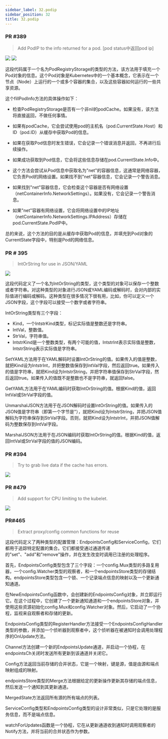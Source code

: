 ```yaml
---
sidebar_label: 32.podip
sidebar_position: 32
title: 32.podip
---
```


### PR #389
> Add PodIP to the info returned for a pod. [pod status中返回pod ip]

![](https://raw.githubusercontent.com/mouuii/picture/master/%E6%88%AA%E5%B1%8F2023-05-16%20%E4%B8%8B%E5%8D%883.14.01.png)
![](https://raw.githubusercontent.com/mouuii/picture/master/%E6%88%AA%E5%B1%8F2023-05-16%20%E4%B8%8B%E5%8D%883.14.31.png)


这段代码属于一个名为PodRegistryStorage的类型的方法，该方法用于填充一个Pod对象的信息。这个Pod对象是Kubernetes中的一个基本概念，它表示在一个节点（Node）上运行的一个或多个容器的集合，以及这些容器如何运行的一些共享资源。

这个fillPodInfo方法的具体操作如下：

- 检查PodRegistryStorage是否有一个非nil的podCache。如果没有，该方法将直接返回，不做任何事情。

- 如果有podCache，它会尝试使用pod的主机名（pod.CurrentState.Host）和ID（pod.ID）从缓存中获取Pod的信息。

- 如果在获取Pod信息时发生错误，它会记录一个错误消息并返回，不再进行后续操作。

- 如果成功获取到Pod信息，它会将这些信息存储在pod.CurrentState.Info中。

- 这个方法会尝试从Pod信息中获取名为"net"的容器信息，这通常是网络容器，它负责Pod的网络设置。如果找不到"net"容器信息，它会记录一个警告消息。

- 如果找到"net"容器信息，它会检查这个容器是否有网络设置（netContainerInfo.NetworkSettings）。如果没有，它会记录一个警告消息。

- 如果"net"容器有网络设置，它会将网络设置中的IP地址（netContainerInfo.NetworkSettings.IPAddress）存储在pod.CurrentState.PodIP中。

总的来说，这个方法的目的是从缓存中获取Pod的信息，并填充到Pod对象的CurrentState字段中，特别是Pod的网络信息。

### PR # 395
> IntOrString for use in JSON/YAML

![](https://raw.githubusercontent.com/mouuii/picture/master/%E6%88%AA%E5%B1%8F2023-05-16%20%E4%B8%8B%E5%8D%884.11.48.png)


这段代码定义了一个名为IntOrString的类型，这个类型的对象可以保存一个整数或者字符串。对这种类型的对象进行JSON或YAML编码或解码时，会对内部的实际值进行编码或解码。这种类型在很多情况下很有用，比如，你可以定义一个JSON字段，这个字段可以接受一个数字或者字符串。

IntOrString类型有三个字段：

- Kind，一个IntstrKind类型，标记实际值是整数还是字符串。
- IntVal，整数值。
- StrVal，字符串值。
- IntstrKind是一个整数类型，有两个可能的值，IntstrInt表示实际值是整数，IntstrString表示实际值是字符串。

SetYAML方法用于在YAML解码时设置IntOrString的值。如果传入的值是整数，就把Kind设为IntstrInt，并把整数值保存到IntVal字段，然后返回true。如果传入的值是字符串，就把Kind设为IntstrString，并把字符串值保存到StrVal字段，然后返回true。如果传入的值既不是整数也不是字符串，就返回false。

GetYAML方法用于在YAML编码时获取IntOrString的值。根据Kind的值，返回IntVal或StrVal字段的值。

UnmarshalJSON方法用于在JSON解码时设置IntOrString的值。如果传入的JSON值是字符串（即第一个字节是"），就把Kind设为IntstrString，并把JSON值解码为字符串保存到StrVal字段。否则，就把Kind设为IntstrInt，并把JSON值解码为整数保存到IntVal字段。

MarshalJSON方法用于在JSON编码时获取IntOrString的值。根据Kind的值，返回IntVal或StrVal字段的值的JSON编码。

### PR #394 
> Try to grab live data if the cache has errors.

![](https://raw.githubusercontent.com/mouuii/picture/master/%E6%88%AA%E5%B1%8F2023-05-16%20%E4%B8%8B%E5%8D%884.21.15.png)


### PR #479
> Add support for CPU limiting to the kubelet.

![](https://raw.githubusercontent.com/mouuii/picture/master/%E6%88%AA%E5%B1%8F2023-05-16%20%E4%B8%8B%E5%8D%884.28.38.png)


### PR#465
> Extract proxy/config common functions for reuse

这段代码定义了两种类型的配置管理：EndpointsConfig和ServiceConfig，它们都用于追踪特定配置的集合。它们都接受通过通道传递的"set"、"add"和"remove"操作，并在发生改变时调用已注册的处理程序。

首先，EndpointsConfig类型包含了三个字段：一个config.Mux类型的多路复用器，一个config.Watcher类型的观察者，和一个endpointsStore类型的存储结构。endpointsStore类型包含一个锁、一个记录端点信息的映射以及一个更新通知通道。

在NewEndpointsConfig函数中，会创建新的EndpointsConfig对象，并立即运行它。在这个过程中，它创建了一个更新通知通道和一个endpointsStore对象，并使用这些资源初始化config.Mux和config.Watcher对象。然后，它启动了一个协程，监视来自观察者和存储的更新。

EndpointsConfig类型的RegisterHandler方法接受一个EndpointsConfigHandler类型的参数，并添加一个侦听器到观察者中，这个侦听器在被通知时会调用处理程序的OnUpdate方法。

Channel方法创建一个新的EndpointsUpdate通道，并启动一个协程，在endpointsCh关闭时发送所有更新到该通道并关闭它。

Config方法返回当前存储的合并状态，它是一个映射，键是源，值是由源和端点映射组成的映射。

endpointsStore类型的Merge方法根据给定的更新操作更新其存储的端点信息，然后发送一个通知到其更新通道。

MergedState方法返回所有源的所有端点的列表。

ServiceConfig类型和EndpointsConfig类型的设计非常类似，只是它处理的是服务信息，而不是端点信息。

watchForUpdates函数是一个协程，它在从更新通道收到通知时调用观察者的Notify方法，并将当前的合并状态作为参数。